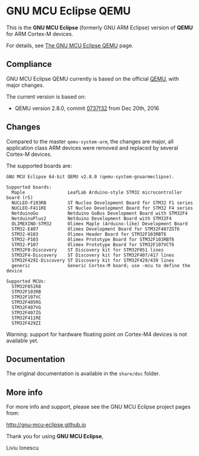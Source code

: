 # GNU MCU Eclipse QEMU

This is the **GNU MCU Eclipse** (formerly GNU ARM Eclipse) version of **QEMU** 
for ARM Cortex-M devices.

For details, see [The GNU MCU Eclipse QEMU](https://gnu-mcu-eclipse.github.io/qemu/) page.

## Compliance

GNU MCU Eclipse QEMU currently is based on the official [QEMU](www.qemu.org), 
with major changes.

The current version is based on: 

- QEMU version 2.8.0, commit [0737f32](https://github.com/gnu-mcu-eclipse/qemu/commit/0737f32daf35f3730ed2461ddfaaf034c2ec7ff0) from Dec 20th, 2016

## Changes

Compared to the master `qemu-system-arm`, the changes are major, all 
application class ARM 
devices were removed and replaced by several Cortex-M devices.

The supported boards are:

```console
GNU MCU Eclipse 64-bit QEMU v2.8.0 (qemu-system-gnuarmeclipse).

Supported boards:
  Maple                LeafLab Arduino-style STM32 microcontroller board (r5)
  NUCLEO-F103RB        ST Nucleo Development Board for STM32 F1 series
  NUCLEO-F411RE        ST Nucleo Development Board for STM32 F4 series
  NetduinoGo           Netduino GoBus Development Board with STM32F4
  NetduinoPlus2        Netduino Development Board with STM32F4
  OLIMEXINO-STM32      Olimex Maple (Arduino-like) Development Board
  STM32-E407           Olimex Development Board for STM32F407ZGT6
  STM32-H103           Olimex Header Board for STM32F103RBT6
  STM32-P103           Olimex Prototype Board for STM32F103RBT6
  STM32-P107           Olimex Prototype Board for STM32F107VCT6
  STM32F0-Discovery    ST Discovery kit for STM32F051 lines
  STM32F4-Discovery    ST Discovery kit for STM32F407/417 lines
  STM32F429I-Discovery ST Discovery kit for STM32F429/439 lines
  generic              Generic Cortex-M board; use -mcu to define the device

Supported MCUs:
  STM32F051R8
  STM32F103RB
  STM32F107VC
  STM32F405RG
  STM32F407VG
  STM32F407ZG
  STM32F411RE
  STM32F429ZI
```

Warning: support for hardware floating point on Cortex-M4 devices is not
available yet.

## Documentation

The original documentation is available in the `share/doc` folder.

## More info

For more info and support, please see the GNU MCU Eclipse project pages from:

  http://gnu-mcu-eclipse.github.io

Thank you for using **GNU MCU Eclipse**,

Liviu Ionescu
